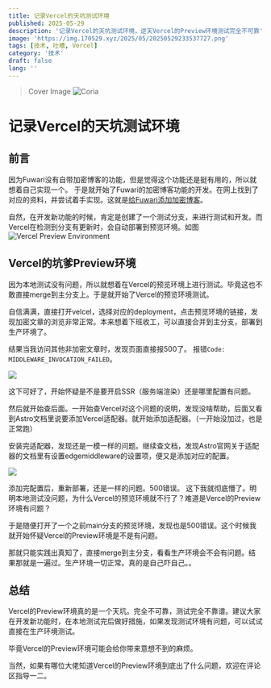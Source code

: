 ```yaml
---
title: 记录Vercel的天坑测试环境
published: 2025-05-29
description: '记录Vercel的天坑测试环境，逆天Vercel的Preview环境测试完全不可靠'
image: 'https://img.170529.xyz/2025/05/20250529233537727.png'
tags: [技术, 吐槽, Vercel]
category: '技术'
draft: false 
lang: ''
---
```

> Cover Image ![Coria](https://space.bilibili.com/7323950/dynamic)

# 记录Vercel的天坑测试环境

## 前言
因为Fuwari没有自带加密博客的功能，但是觉得这个功能还是挺有用的，所以就想着自己实现一个。
于是就开始了Fuwari的加密博客功能的开发。在网上找到了对应的资料，并尝试着手实现。这就是[给Fuwari添加加密博客](https://blog.170529.xyz/posts/password-test/)。

自然，在开发新功能的时候，肯定是创建了一个测试分支，来进行测试和开发。而Vercel在检测到分支有更新时，会自动部署到预览环境。如图
![Vercel Preview Environment](https://img.170529.xyz/2025/05/20250529230208211.png)

## Vercel的坑爹Preview环境
因为本地测试没有问题，所以就想着在Vercel的预览环境上进行测试。毕竟这也不敢直接merge到主分支上。于是就开始了Vercel的预览环境测试。

自信满满，直接打开velcel，选择对应的deployment，点击预览环境的链接，发现加密文章的浏览非常正常。本来想着下班收工，可以直接合并到主分支，部署到生产环境了。

结果当我访问其他非加密文章时，发现页面直接报500了。
报错`Code: MIDDLEWARE_INVOCATION_FAILED`。

![](https://img.170529.xyz/2025/05/20250529230823351.png)

这下可好了，开始怀疑是不是要开启SSR（服务端渲染）还是哪里配置有问题。

然后就开始查后面。一开始查Vercel对这个问题的说明，发现没啥帮助，后面又看到Astro文档里说要添加Vercel适配器。就开始添加适配器。（一开始没加过，也是正常跑）

安装完适配器，发现还是一模一样的问题。继续查文档，发现Astro官网关于适配器的文档里有设置edgemiddleware的设置项，便又是添加对应的配置。

![](https://img.170529.xyz/2025/05/20250529231258182.png)

添加完配置后，重新部署，还是一样的问题。500错误。
这下我就彻底懵了。明明本地测试没问题，为什么Vercel的预览环境就不行了？难道是Vercel的Preview环境有问题？

于是随便打开了一个之前main分支的预览环境，发现也是500错误。这个时候我就开始怀疑Vercel的Preview环境是不是有问题。

那就只能实践出真知了，直接merge到主分支，看看生产环境会不会有问题。结果那就是一遍过。生产环境一切正常。真的是自己吓自己。。

## 总结
Vercel的Preview环境真的是一个天坑。完全不可靠，测试完全不靠谱。建议大家在开发新功能时，在本地测试完后做好措施，如果发现测试环境有问题，可以试试直接在生产环境测试。

毕竟Vercel的Preview环境可能会给你带来意想不到的麻烦。

当然，如果有哪位大佬知道Vercel的Preview环境到底出了什么问题，欢迎在评论区指导一二。